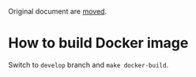 Original document are [moved](README_old.md).

# How to build Docker image

Switch to `develop` branch and `make docker-build`.
